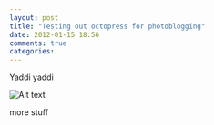 ```yaml
---
layout: post
title: "Testing out octopress for photoblogging"
date: 2012-01-15 18:56
comments: true
categories: 
---
```


Yaddi yaddi

![Alt text](http://farm8.staticflickr.com/7010/6700828251_43c04c400b_b.jpg)

more stuff

